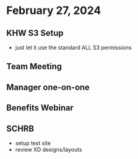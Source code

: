 # February 27, 2024

## KHW S3 Setup
- just let it use the standard ALL S3 permissions

## Team Meeting

## Manager one-on-one

## Benefits Webinar

## SCHRB
- setup test site
- review XD designs/layouts
